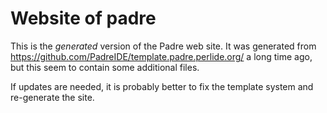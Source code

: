 # Website of padre

This is the *generated* version of the Padre web site.
It was generated from https://github.com/PadreIDE/template.padre.perlide.org/ a long time ago,
but this seem to contain some additional files.

If updates are needed, it is probably better to fix the template system and re-generate the site.

